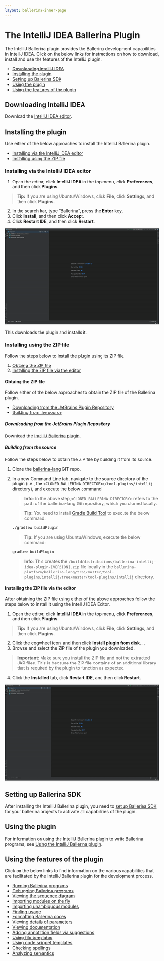 ```yaml
---
layout: ballerina-inner-page
---
```


# The IntelliJ IDEA Ballerina Plugin

The IntelliJ Ballerina plugin provides the Ballerina development capabilities in IntelliJ IDEA. Click on the below links for instructions on how to download, install and use the features of the IntelliJ plugin.

- [Downloading IntelliJ IDEA](#downloading-intellij-idea)
- [Installing the plugin](#installing-the-plugin)
- [Setting up Ballerina SDK](#setting-up-Ballerina-sdk) 
- [Using the plugin](#using-the-plugin)
- [Using the features of the plugin](#using-the-features-of-the-plugin)

## Downloading IntelliJ IDEA 

Download the [IntelliJ IDEA editor](https://www.jetbrains.com/idea/download/).

## Installing the plugin

Use either of the below approaches to install the IntelliJ Ballerina plugin.

- [Installing via the IntelliJ IDEA editor](#installing-via-the-intellij-idea-editor)
- [Installing using the ZIP file](#installing-using-the-zip-file)

### Installing via the IntelliJ IDEA editor

1. Open the editor, click **IntelliJ IDEA** in the top menu, click **Preferences**, and then click **Plugins**. 

> **Tip:** If you are using Ubuntu/Windows, click **File**, click **Settings**, and then click **Plugins**.

2. In the search bar, type "Ballerina", press the **Enter** key, 
3. Click **Install**, and then click **Accept**.
4. Click **Restart IDE**, and then click **Restart**.

![Install the plugin via IntelliJ IDEA](images/install-plugin-via-intellij.gif)

This downloads the plugin and installs it.

### Installing using the ZIP file

Follow the steps below to install the plugin using its ZIP file.

1. [Obtaing the ZIP file](#obtaing-the-zip-file)
2. [Installing the ZIP file via the editor](#installing-the-zip-file-via-the-editor)

#### Obtaing the ZIP file

Follow either of the below approaches to obtain the ZIP file of the Ballerina plugin.

- [Downloading from the JetBrains Plugin Repository](#downloading-from-the-jetbrains-plugin-repository)
- [Building from the source](#building-from-the-source)

##### Downloading from the JetBrains Plugin Repository

Download the [IntelliJ Ballerina plugin](https://plugins.jetbrains.com/plugin/9520-ballerina).


##### Building from the source

Follow the steps below to obtain the ZIP file by building it from its source.

1. Clone the [ballerina-lang](https://github.com/ballerina-platform/ballerina-lang) GIT repo.
2. In a new Command Line tab, navigate to the source directory of the plugin (i.e., the `<CLONED_BALLERINA_DIRECTORY>/tool-plugins/intellij` directory), and execute the below command.

    > **Info**: In the above step,`<CLONED_BALLERINA_DIRECTORY>` refers to the path of the ballerina-lang Git repository, which you cloned locally. 

    > **Tip:** You need to install [Gradle Build Tool](£https://gradle.org/) to execute the below command.

    ```bash
    ./gradlew buildPlugin
    ```
    > **Tip:** If you are using Ubuntu/Windows, execute the below command:
    ```bash
    gradlew buildPlugin
    ```

    > **Info**: This creates the `/build/distributions/ballerina-intellij-idea-plugin-[VERSION].zip` file locally in the `ballerina-platform/ballerina-lang/tree/master/tool-plugins/intellij/tree/master/tool-plugins/intellij` directory.

#### Installing the ZIP file via the editor

After obtaining the ZIP file using either of the above approaches follow the steps below to install it using the IntelliJ IDEA Editor.


1. Open the editor, click **IntelliJ IDEA** in the top menu, click **Preferences**, and then click **Plugins**. 

> **Tip:** If you are using Ubuntu/Windows, click **File**, click **Settings**, and then click **Plugins**.

2. Click the cogwheel icon, and then click **Install plugin from disk...**.
3. Browse and select the ZIP file of the plugin you downloaded.

> **Important:** Make sure you install the ZIP file and not the extracted JAR files. This is because the ZIP file contains of an additional library that is required by the plugin to function as expected.

4. Click the **Installed** tab, click **Restart IDE**, and then click **Restart**.

![Install using the Preferences option of the editor.](images/install-via-editor-preferences.gif)


## Setting up Ballerina SDK

After installing the IntelliJ Ballerina plugin, you need to [set up Ballerina SDK](set-up-ballerina-sdk.md) for your ballerina projects to activate all capabilities of the plugin. 

## Using the plugin

For information on using the IntelliJ Ballerina plugin to write Ballerina programs, see [Using the IntelliJ Ballerina plugin](using-the-intellij-plugin.md).

## Using the features of the plugin

Click on the below links to find information on the various capabilities that are facilitated by the IntelliJ Ballerina plugin for the development process.

- [Running Ballerina programs](using-intellij-plugin-features.md#running-ballerina-programs)
- [Debugging Ballerina programs](using-intellij-plugin-features.md#debugging-ballerina-programs)
- [Viewing the sequence diagram](using-intellij-plugin-features.md#viewing-the-sequence-diagram)
- [Importing modules on the fly](using-intellij-plugin-features.md#importing-modules-on-the-fly)
- [Importing unambiguous modules](using-intellij-plugin-features.md#importing-unambiguous-modules)
- [Finding usage](using-intellij-plugin-features.md#finding-usage)
- [Formatting Ballerina codes](using-intellij-plugin-features.md#formatting-ballerina-codes)
- [Viewing details of parameters](viewing-details-of-parametyers)
- [Viewing documentation](using-intellij-plugin-features.md#viewing-documentation)
- [Adding annotation fields via suggestions](using-intellij-plugin-features.md#adding-annotation-fields-via-suggestions)
- [Using file templates](using-intellij-plugin-features.md#using-code-snippet-templates)
- [Using code snippet templates](using-intellij-plugin-features.md#using-live-templates-and-code-snippets)
- [Checking spellings](using-intellij-plugin-features.md#checking-spellings)
- [Analyzing semantics](using-intellij-plugin-features.md#analyzing-semantics)






